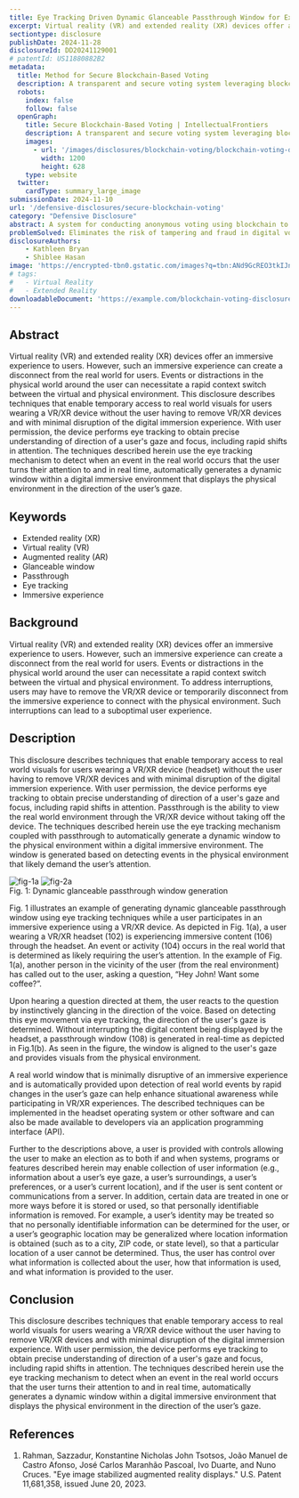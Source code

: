 ```yaml
---
title: Eye Tracking Driven Dynamic Glanceable Passthrough Window for Extended Reality
excerpt: Virtual reality (VR) and extended reality (XR) devices offer an immersive experience to users. However, such an immersive experience can create a disconnect from the real world for users.
sectiontype: disclosure
publishDate: 2024-11-28
disclosureId: DD20241129001
# patentId: US11880882B2
metadata:
  title: Method for Secure Blockchain-Based Voting
  description: A transparent and secure voting system leveraging blockchain technology to ensure election integrity.
  robots:
    index: false
    follow: false
  openGraph:
    title: Secure Blockchain-Based Voting | IntellectualFrontiers
    description: A transparent and secure voting system leveraging blockchain technology to ensure election integrity.
    images:
      - url: '/images/disclosures/blockchain-voting/blockchain-voting-disclosure.webp'
        width: 1200
        height: 628
    type: website
  twitter:
    cardType: summary_large_image
submissionDate: 2024-11-10
url: '/defensive-disclosures/secure-blockchain-voting'
category: "Defensive Disclosure"
abstract: A system for conducting anonymous voting using blockchain to ensure voter privacy and election transparency.
problemSolved: Eliminates the risk of tampering and fraud in digital voting systems while maintaining voter anonymity.
disclosureAuthors:
    - Kathleen Bryan
    - Shiblee Hasan
image: 'https://encrypted-tbn0.gstatic.com/images?q=tbn:ANd9GcREO3tkIJnmJZcWmgLLR-z973QVHQ8zbwDGnw&s'
# tags:
#   - Virtual Reality
#   - Extended Reality
downloadableDocument: 'https://example.com/blockchain-voting-disclosure.pdf'
---
```

## Abstract

Virtual reality (VR) and extended reality (XR) devices offer an immersive experience to users. However, such an immersive experience can create a disconnect from the real world for users. Events or distractions in the physical world around the user can necessitate a rapid context switch between the virtual and physical environment. This disclosure describes techniques that enable temporary access to real world visuals for users wearing a VR/XR device without the user having to remove VR/XR devices and with minimal disruption of the digital immersion experience. With user permission, the device performs eye tracking to obtain precise understanding of direction of a user's gaze and focus, including rapid shifts in attention. The techniques described herein use the eye tracking mechanism to detect when an event in the real world occurs that the user turns their attention to and in real time, automatically generates a dynamic window within a digital immersive environment that displays the physical environment in the direction of the user’s gaze.

## Keywords

- Extended reality (XR)
- Virtual reality (VR)
- Augmented reality (AR)
- Glanceable window
- Passthrough
- Eye tracking
- Immersive experience

## Background

Virtual reality (VR) and extended reality (XR) devices offer an immersive experience to users. However, such an immersive experience can create a disconnect from the real world for users. Events or distractions in the physical world around the user can necessitate a rapid context switch between the virtual and physical environment. To address interruptions, users may have to remove the VR/XR device or temporarily disconnect from the immersive experience to connect with the physical environment. Such interruptions can lead to a suboptimal user experience. 

## Description

This disclosure describes techniques that enable temporary access to real world visuals for users wearing a VR/XR device (headset) without the user having to remove VR/XR devices and with minimal disruption of the digital immersion experience. With user permission, the device performs eye tracking to obtain precise understanding of direction of a user's gaze and focus, including rapid shifts in attention. Passthrough is the ability to view the real world environment through the VR/XR device without taking off the device. The techniques described herein use the eye tracking mechanism coupled with passthrough to automatically generate a dynamic window to the physical environment within a digital immersive environment. The window is generated based on detecting events in the physical environment that likely demand the user’s attention.

<img src="/images/disclosure/eye-tracking-driven-dynamic-glanceable-passthrough-window-for-extended-reality-1.png" class="!shadow-none" alt="fig-1a"/>

<img src="/images/disclosure/eye-tracking-driven-dynamic-glanceable-passthrough-window-for-extended-reality-2.png" class="!shadow-none !mb-0" alt="fig-2a"/>

<div class="flex mx-auto items-center justify-center">
<div class="font-bold">
Fig. 1: Dynamic glanceable passthrough window generation
</div>
</div>

Fig. 1 illustrates an example of generating dynamic glanceable passthrough window using eye tracking techniques while a user participates in an immersive experience using a VR/XR device. As depicted in Fig. 1(a), a user wearing a VR/XR headset (102) is experiencing immersive content (106) through the headset. An event or activity (104) occurs in the real world that is determined as likely requiring the user’s attention. In the example of Fig. 1(a), another person in the vicinity of the user (from the real environment) has called out to the user, asking a question, “Hey John! Want some coffee?”.

Upon hearing a question directed at them, the user reacts to the question by instinctively glancing in the direction of the voice. Based on detecting this eye movement via eye tracking, the direction of the user's gaze is determined. Without interrupting the digital content being displayed by the headset, a passthrough window (108) is generated in real-time as depicted in Fig.1(b). As seen in the figure, the window is aligned to the user's gaze and provides visuals from the physical environment.  

A real world window that is minimally disruptive of an immersive experience and is automatically provided upon detection of real world events by rapid changes in the user’s gaze can help enhance situational awareness while participating in VR/XR experiences. The described techniques can be implemented in the headset operating system or other software and can also be made available to developers via an application programming interface (API).

Further to the descriptions above, a user is provided with controls allowing the user to make an election as to both if and when systems, programs or features described herein may enable collection of user information (e.g., information about a user’s eye gaze, a user’s surroundings, a user’s preferences, or a user’s current location), and if the user is sent content or communications from a server. In addition, certain data are treated in one or more ways before it is stored or used, so that personally identifiable information is removed. For example, a user’s identity may be treated so that no personally identifiable information can be determined for the user, or a user’s geographic location may be generalized where location information is obtained (such as to a city, ZIP code, or state level), so that a particular location of a user cannot be determined. Thus, the user has control over what information is collected about the user, how that information is used, and what information is provided to the user.

## Conclusion

This disclosure describes techniques that enable temporary access to real world visuals for users wearing a VR/XR device without the user having to remove VR/XR devices and with minimal disruption of the digital immersion experience. With user permission, the device performs eye tracking to obtain precise understanding of direction of a user's gaze and focus, including rapid shifts in attention. The techniques described herein use the eye tracking mechanism to detect when an event in the real world occurs that the user turns their attention to and in real time, automatically generates a dynamic window within a digital immersive environment that displays the physical environment in the direction of the user’s gaze.

## References

1. Rahman, Sazzadur, Konstantine Nicholas John Tsotsos, João Manuel de Castro Afonso, José Carlos Maranhão Pascoal, Ivo Duarte, and Nuno Cruces. "Eye image stabilized augmented reality displays." U.S. Patent 11,681,358, issued June 20, 2023.
